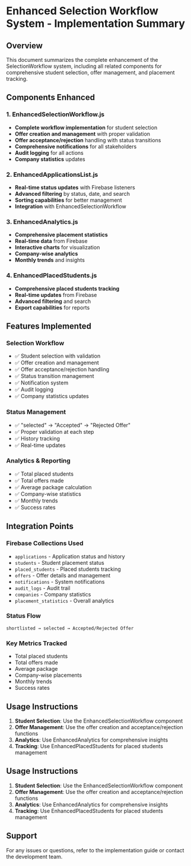 # Enhanced Selection Workflow System - Implementation Summary

## Overview
This document summarizes the complete enhancement of the SelectionWorkflow system, including all related components for comprehensive student selection, offer management, and placement tracking.

## Components Enhanced

### 1. EnhancedSelectionWorkflow.js
- **Complete workflow implementation** for student selection
- **Offer creation and management** with proper validation
- **Offer acceptance/rejection** handling with status transitions
- **Comprehensive notifications** for all stakeholders
- **Audit logging** for all actions
- **Company statistics** updates

### 2. EnhancedApplicationsList.js
- **Real-time status updates** with Firebase listeners
- **Advanced filtering** by status, date, and search
- **Sorting capabilities** for better management
- **Integration** with EnhancedSelectionWorkflow

### 3. EnhancedAnalytics.js
- **Comprehensive placement statistics**
- **Real-time data** from Firebase
- **Interactive charts** for visualization
- **Company-wise analytics**
- **Monthly trends** and insights

### 4. EnhancedPlacedStudents.js
- **Comprehensive placed students tracking**
- **Real-time updates** from Firebase
- **Advanced filtering** and search
- **Export capabilities** for reports

## Features Implemented

### Selection Workflow
- ✅ Student selection with validation
- ✅ Offer creation and management
- ✅ Offer acceptance/rejection handling
- ✅ Status transition management
- ✅ Notification system
- ✅ Audit logging
- ✅ Company statistics updates

### Status Management
- ✅ "selected" → "Accepted" → "Rejected Offer"
- ✅ Proper validation at each step
- ✅ History tracking
- ✅ Real-time updates

### Analytics & Reporting
- ✅ Total placed students
- ✅ Total offers made
- ✅ Average package calculation
- ✅ Company-wise statistics
- ✅ Monthly trends
- ✅ Success rates

## Integration Points

### Firebase Collections Used
- `applications` - Application status and history
- `students` - Student placement status
- `placed_students` - Placed students tracking
- `offers` - Offer details and management
- `notifications` - System notifications
- `audit_logs` - Audit trail
- `companies` - Company statistics
- `placement_statistics` - Overall analytics

### Status Flow
```
shortlisted → selected → Accepted/Rejected Offer
```

### Key Metrics Tracked
- Total placed students
- Total offers made
- Average package
- Company-wise placements
- Monthly trends
- Success rates

## Usage Instructions

1. **Student Selection**: Use the EnhancedSelectionWorkflow component
2. **Offer Management**: Use the offer creation and acceptance/rejection functions
3. **Analytics**: Use EnhancedAnalytics for comprehensive insights
4. **Tracking**: Use EnhancedPlacedStudents for placed students management

## Usage Instructions

1. **Student Selection**: Use the EnhancedSelectionWorkflow component
2. **Offer Management**: Use the offer creation and acceptance/rejection functions
3. **Analytics**: Use EnhancedAnalytics for comprehensive insights
4. **Tracking**: Use EnhancedPlacedStudents for placed students management

## Support
For any issues or questions, refer to the implementation guide or contact the development team.
